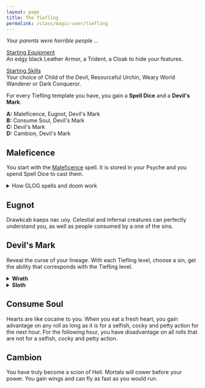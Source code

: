 ```yaml
---
layout: page
title: The Tiefling
permalink: /class/magic-user/tiefling
---
```


_Your parents were horrible people ..._

<ins>Starting Equipment</ins><br>
An edgy black Leather Armor, a Trident, a Cloak to hide your features.

<ins>Starting Skills</ins><br>
Your choice of Child of the Devil, Resourceful Urchin, Weary World Wanderer or Dark Conqueror.

For every Tiefling template you have, you gain a **Spell Dice** and a **Devil's Mark**.

**A:** Maleficence, Eugnot, Devil's Mark<br>
**B:** Consume Soul, Devil's Mark<br>
**C:** Devil's Mark<br>
**D:** Cambion, Devil's Mark<br>

## Maleficence
You start with the [Maleficence](/2020/11/13/maleficence/) spell. It is stored in your Psyche and you spend Spell Dice to cast them.

<details markdown="1">
<summary>How GLOG spells and doom work</summary>
<ins>Spell Dice (SD)</ins><br>
You get 1 per Tiefling template. They are D6s.

Whenever you cast a spell, you choose how many SD to invest into it. The result of the spell depends on the number of [dice] and their [sum].

If a SD rolls a 1, 2 or 3, you don’t lose it. Otherwise, you lose it until you get a night of sleep. You can’t cast without SD.

Every time you roll doubles you get closer to *Catastrophe*.

<ins>Catastrophe</ins><br>
Every time you roll doubles you gain 1 *Doom Point*. Every time you gain a _Doom Point_, roll a D20. If you roll equal to or below your doom score, you trigger a [catastrophe](/list/spell-catastrophe).
</details>

## Eugnot
Drawkcab kaeps nac uoy. Celestial and infernal creatures can perfectly understand you, as well as people consumed by a one of the sins.

## Devil's Mark
Reveal the curse of your lineage. With each Tiefling level, choose a sin, get the ability that corresponds with the Tiefling level.

<details markdown="1">
<summary><b>Wrath</b></summary>
<b>A.</b> _<u>Born of a remorseless murderer</u>._ <br> Twisted goat horns grow from your forehead. Your spell dice are D8s when you cast Maleficence.<br>
<b>B.</b> _<u>Baptised in the blood of 6 innocents</u>._ <br> Blood constantly drips from your clawed hands. You know the [Red Hands of Wrath](/2020/11/12/red-hands-of-wrath/) spell.<br>
<b>C.</b> _<u>Destined for genocide</u>._ <br> Your eyes become pure flames of hatred. You know the [Detonate Corpse](/2020/11/13/detonate-corpse/) spell.<br>
<b>D.</b> _<u>Scion of the General of Hell</u>._ <br> Your flesh shrinks over your face, revealing your skull. You can see in a room which creature (including yourself and your friends) has the least amount of HP. You inflict maximum damage against it.
</details>

<details markdown="1">
<summary><b>Sloth</b></summary>
A. _<u>Survivor of neglect</u>._ <br> Your skin is blue. You know the [Indolence](/2020/11/13/indolence/) spell.<br>
B. _<u>Salvaged from a trash pile</u>._ <br> Your skin is blue. Whenever an ally dies within sight of you, you recover all HP and Spell Dice.<br>
C. _<u>Raised by the hundred resentful slaves of your parents</u>._ <br> Your skin is blue. Whenever an ally dies within sight of you, you recover all HP and Spell Dice.<br>

</details>

## Consume Soul
Hearts are like cocaine to you. When you eat a fresh heart, you gain advantage on any roll as long as it is for a selfish, cocky and petty action for the next hour. For the following hour, you have disadvantage on all rolls that are not for  a selfish, cocky and petty action.

## Cambion
You have truly become a scion of Hell. Mortals will cower before your power. You gain wings and can fly as fast as you would run.
